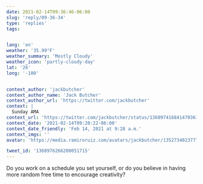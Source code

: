 ```yaml
---
date: 2021-02-14T09:36:46-06:00
slug: 'reply/09-36-34'
type: 'replies'
tags:


lang: 'en'
weather: '35.99°F'
weather_summary: 'Mostly Cloudy'
weather_icon: 'partly-cloudy-day'
lat: '26'
long: '-100'


context_author: 'jackbutcher'
context_author_name: 'Jack Butcher'
context_author_url: 'https://twitter.com/jackbutcher'
context: |
  Sunday AMA
context_url: 'https://twitter.com/jackbutcher/status/1360974168414703618?s=12'
context_date: '2021-02-14T09:28:22-06:00'
context_date_friendly: 'Feb 14, 2021 at 9:28 a.m.'
context_imgs: ''
avatar: 'https://media.ramiroruiz.com/avatars/jackbutcher/1352734023777460226/i3J_pwBz_bigger.jpg'

tweet_id: '1360976266200051715'
---
```

Do you work on a schedule you set yourself, or do you believe in having more random free time to encourage creativity?